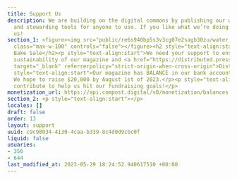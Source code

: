 ```yaml
---
title: Support Us
description: We are building on the digital commons by publishing our work freely
  and stewarding tools for anyone to use. If you like what we’re doing, consider supporting
  us!
section_1: <figure><img src="public/re6s940bp5s3v3cg07e2sagb30zu/water_dividers_transparent_1_200px.png"
  class="max-w-100" controls="false"></figure><h2 style="text-align:start" id="digital-bake-sale">Digital
  Bake Sale</h2><p style="text-align:start">We need your support to ensure the future
  sustainability of our magazine and <a href="https://distributed.press" rel="noopener"
  target="_blank" referrerpolicy="strict-origin-when-cross-origin">Distributed Press</a>.</p><p
  style="text-align:start">Our magazine has BALANCE in our bank account as of DATE.
  We hope to raise $20,000 by August 1st of 2023.</p><p style="text-align:start">Please
  contribute to help us hit our fundraising goals!</p>
monetization_url: https://api.compost.digital/v0/monetization/balances.json
section_2: <p style="text-align:start"></p>
locales: []
draft: false
order: 13
layout: support
uuid: c9c98034-4130-4caa-b339-8c4d0d9cbc0f
liquid: false
usuaries:
- 356
- 644
last_modified_at: 2023-05-29 18:24:52.940617510 +00:00
---
```


